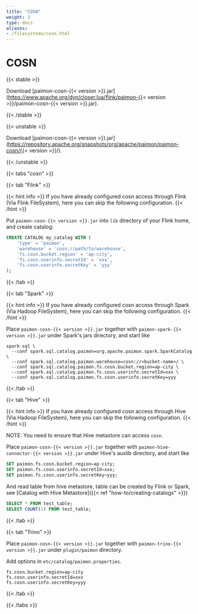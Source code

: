 ```yaml
---
title: "COSN"
weight: 3
type: docs
aliases:
- /filesystems/cosn.html
---
```

<!--
Licensed to the Apache Software Foundation (ASF) under one
or more contributor license agreements.  See the NOTICE file
distributed with this work for additional information
regarding copyright ownership.  The ASF licenses this file
to you under the Apache License, Version 2.0 (the
"License"); you may not use this file except in compliance
with the License.  You may obtain a copy of the License at

  http://www.apache.org/licenses/LICENSE-2.0

Unless required by applicable law or agreed to in writing,
software distributed under the License is distributed on an
"AS IS" BASIS, WITHOUT WARRANTIES OR CONDITIONS OF ANY
KIND, either express or implied.  See the License for the
specific language governing permissions and limitations
under the License.
-->

# COSN

{{< stable >}}

Download [paimon-cosn-{{< version >}}.jar](https://www.apache.org/dyn/closer.lua/flink/paimon-{{< version >}}/paimon-cosn-{{< version >}}.jar).

{{< /stable >}}

{{< unstable >}}

Download [paimon-cosn-{{< version >}}.jar](https://repository.apache.org/snapshots/org/apache/paimon/paimon-cosn/{{< version >}}/).

{{< /unstable >}}

{{< tabs "cosn" >}}

{{< tab "Flink" >}}

{{< hint info >}}
If you have already configured cosn access through Flink (Via Flink FileSystem), here you can skip the following configuration.
{{< /hint >}}

Put `paimon-cosn-{{< version >}}.jar` into `lib` directory of your Flink home, and create catalog:

```sql
CREATE CATALOG my_catalog WITH (
    'type' = 'paimon',
    'warehouse' = 'cosn://path/to/warehouse',
    'fs.cosn.bucket.region' = 'ap-city',
    'fs.cosn.userinfo.secretId' = 'xxx',
    'fs.cosn.userinfo.secretKey' = 'yyy'
);
```

{{< /tab >}}

{{< tab "Spark" >}}

{{< hint info >}}
If you have already configured cosn access through Spark (Via Hadoop FileSystem), here you can skip the following configuration.
{{< /hint >}}

Place `paimon-cosn-{{< version >}}.jar` together with `paimon-spark-{{< version >}}.jar` under Spark's jars directory, and start like

```shell
spark-sql \ 
  --conf spark.sql.catalog.paimon=org.apache.paimon.spark.SparkCatalog \
  --conf spark.sql.catalog.paimon.warehouse=cosn://<bucket-name>/ \
  --conf spark.sql.catalog.paimon.fs.cosn.bucket.region=ap-city \
  --conf spark.sql.catalog.paimon.fs.cosn.userinfo.secretId=xxx \
  --conf spark.sql.catalog.paimon.fs.cosn.userinfo.secretKey=yyy
```

{{< /tab >}}

{{< tab "Hive" >}}

{{< hint info >}}
If you have already configured cosn access through Hive (Via Hadoop FileSystem), here you can skip the following configuration.
{{< /hint >}}

NOTE: You need to ensure that Hive metastore can access `cosn`.

Place `paimon-cosn-{{< version >}}.jar` together with `paimon-hive-connector-{{< version >}}.jar` under Hive's auxlib directory, and start like

```sql
SET paimon.fs.cosn.bucket.region=ap-city;
SET paimon.fs.cosn.userinfo.secretId=xxx;
SET paimon.fs.cosn.userinfo.secretKey=yyy;
```

And read table from hive metastore, table can be created by Flink or Spark, see [Catalog with Hive Metastore]({{< ref "how-to/creating-catalogs" >}})
```sql
SELECT * FROM test_table;
SELECT COUNT(1) FROM test_table;
```

{{< /tab >}}

{{< tab "Trino" >}}

Place `paimon-cosn-{{< version >}}.jar` together with `paimon-trino-{{< version >}}.jar` under `plugin/paimon` directory.

Add options in `etc/catalog/paimon.properties`.
```shell
fs.cosn.bucket.region=ap-city
fs.cosn.userinfo.secretId=xxx
fs.cosn.userinfo.secretKey=yyy
```

{{< /tab >}}

{{< /tabs >}}
